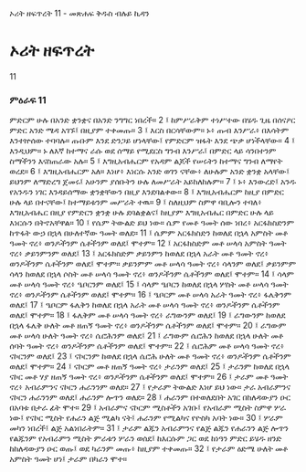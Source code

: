 ﻿
 ኦሪት ዘፍጥረት 11 - መጽሐፍ ቅዱስ ብሉይ ኪዳን
# ኦሪት ዘፍጥረት
11
### ምዕራፍ 11
ምድርም ሁሉ በአንድ ቋንቋና በአንድ ንግግር ነበረች።
2 ፤ ከምሥራቅም ተነሥተው በሄዱ ጊዜ በሰናዖር ምድር አንድ ሜዳ አገኙ፤ በዚያም ተቀመጡ።
3 ፤ እርስ በርሳቸውም። ኑ፥ ጡብ እንሥራ፥ በእሳትም እንተኵሰው ተባባሉ። ጡቡም እንደ ድንጋይ ሆነላቸው፤ የምድርም ዝፋት እንደ ጭቃ ሆነችላቸው።
4 ፤ እንዲህም። ኑ ለእኛ ከተማና ራሱ ወደ ሰማይ የሚደርስ ግንብ እንሥራ፤ በምድር ላይ ሳንበተንም ስማችንን እናስጠራው አሉ።
5 ፤ እግዚአብሔርም የአዳም ልጆች የሠሩትን ከተማና ግንብ ለማየት ወረደ።
6 ፤ እግዚአብሔርም አለ። እነሆ፥ እነርሱ አንድ ወገን ናቸው፥ ለሁሉም አንድ ቋንቋ አላቸው፤ ይህንም ለማድረግ ጀመሩ፤ አሁንም ያሰቡትን ሁሉ ለመሥራት አይከለከሉም።
7 ፤ ኑ፥ እንውረድ፤ አንዱ የአንዱን ነገር እንዳይሰማው ቋንቋቸውን በዚያ እንደባልቀው።
8 ፤ እግዚአብሔርም ከዚያ በምድር ሁሉ ላይ በተናቸው፤ ከተማይቱንም መሥራት ተዉ።
9 ፤ ስለዚህም ስምዋ ባቢሎን ተባለ፥ እግዚአብሔር በዚያ የምድርን ቋንቋ ሁሉ ደባልቋልና፤ ከዚያም እግዚአብሔር በምድር ሁሉ ላይ እነርሱን በትኖአቸዋል።
10 ፤ የሴም ትውልድ ይህ ነው። ሴም የመቶ ዓመት ሰው ነበረ፥ አርፋክስድንም ከጥፋት ውኃ በኋላ በሁለተኛው ዓመት ወለደ።
11 ፤ ሴምም አርፋክስድን ከወለደ በኋላ አምስት መቶ ዓመት ኖረ፥ ወንዶችንም ሴቶችንም ወለደ፤ ሞተም።
12 ፤ አርፋክስድም መቶ ሠላሳ አምስት ዓመት ኖረ፥ ቃይንምንም ወለደ፤
13 ፤ አርፋክስድም ቃይንምን ከወለደ በኋላ አራት መቶ ዓመት ኖረ፥ ወንዶችንም ሴቶችንም ወለደ፤ ሞተም። ቃይንምም መቶ ሠላሳ ዓመት ኖረ፥ ሳላንም ወለደ፤ ቃይንምም ሳላን ከወለደ በኋላ ሶስት መቶ ሠላሳ ዓመት ኖረ፥ ወንዶችንም ሴቶችንም ወለደ፤ ሞተም።
14 ፤ ሳላም መቶ ሠላሳ ዓመት ኖረ፥ ዔቦርንም ወለደ፤
15 ፤ ሳላም ዔቦርን ከወለደ በኋላ ሦስት መቶ ሠላሳ ዓመት ኖረ፥ ወንዶችንም ሴቶችንም ወለደ፤ ሞተም።
16 ፤ ዔቦርም መቶ ሠላሳ አራት ዓመት ኖረ፥ ፋሌቅንም ወለደ፤
17 ፤ ዔቦርም ፋሌቅን ከወለደ በኋላ አራት መቶ ሠላሳ ዓመት ኖረ፥ ወንዶችንም ሴቶችንም ወለደ፤ ሞተም።
18 ፤ ፋሌቅም መቶ ሠላሳ ዓመት ኖረ፥ ራግውንም ወለደ፤
19 ፤ ራግውንም ከወለደ በኋላ ፋሌቅ ሁለት መቶ ዘጠኝ ዓመት ኖረ፥ ወንዶችንም ሴቶችንም ወለደ፤ ሞተም።
20 ፤ ራግውም መቶ ሠላሳ ሁለት ዓመት ኖረ፥ ሴሮሕንም ወለደ፤
21 ፤ ራግውም ሴሮሕን ከወለደ በኋላ ሁለት መቶ ሰባት ዓመት ኖረ፥ ወንዶችንም ሴቶችንም ወለደ፤ ሞተም።
22 ፤ ሴሮሕም መቶ ሠላሳ ዓመት ኖረ፥ ናኮርንም ወለደ፤
23 ፤ ናኮርንም ከወለደ በኋላ ሴሮሕ ሁለት መቶ ዓመት ኖረ፥ ወንዶችንም ሴቶችንም ወለደ፤ ሞተም።
24 ፤ ናኮርም መቶ ዘጠኝ ዓመት ኖረ፥ ታራንም ወለደ፤
25 ፤ ታራንም ከወለደ በኋላ ናኮር መቶ ሃያ ዘጠኝ ዓመት ኖረ፥ ወንዶችንም ሴቶችንም ወለደ፤ ሞተም።
26 ፤ ታራም መቶ ዓመት ኖረ፥ አብራምንና ናኮርን ሐራንንም ወለደ።
27 ፤ የታራም ትውልድ እነሆ ይህ ነው። ታራ አብራምንና ናኮርን ሐራንንም ወለደ፤ ሐራንም ሎጥን ወለደ።
28 ፤ ሐራንም በተወለደበት አገር በከለዳውያን ዑር በአባቱ በታራ ፊት ሞተ።
29 ፤ አብራምና ናኮርም ሚስቶችን አገቡ፤ የአብራም ሚስት ስምዋ ሦራ ነው፤ የናኮር ሚስት የሐራን ልጅ ሚልካ ናት፤ ሐራንም የሚልካና የዮስካ አባት ነው።
30 ፤ ሦራም መካን ነበረች፤ ልጅ አልነበራትም።
31 ፤ ታራም ልጁን አብራምንና የልጅ ልጁን የሐራንን ልጅ ሎጥን የልጁንም የአብራምን ሚስት ምራቱን ሦራን ወሰደ፤ ከእርሱም ጋር ወደ ከነዓን ምድር ይሄዱ ዘንድ ከከለዳውያን ዑር ወጡ፤ ወደ ካራንም መጡ፥ ከዚያም ተቀመጡ።
32 ፤ የታራም ዕድሜ ሁለት መቶ አምስት ዓመት ሆነ፤ ታራም በካራን ሞተ። 

